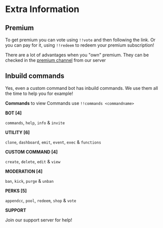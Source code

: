 # Extra Information

## Premium
To get premium you can vote using `!!vote` and then following the link.
Or you can pay for it, using `!!redeem` to redeem your premium subscription!

There are a lot of advantages when you "own" premium. They can be checked in the [premium channel](https://discord.gg/tSRkRKJ2f3) from our server 

## Inbuild commands

Yes, even a custom command bot has inbuild commands. We use them all the time to help you for example! 

**Commands**
to view Commands use `!!commands <commandname>`

**BOT [4]**

`commands`, `help`, `info` & `invite`

**UTILITY [6]**

`clone`, `dashboard`, `emit`, `event`, `exec` & `functions`

**CUSTOM COMMAND [4]**

`create`, `delete`, `edit` & `view`

**MODERATION [4]**

`ban`, `kick`, `purge` & `unban`

**PERKS [5]**

`appendcc`, `pool`, `redeem`, `shop` & `vote`

**SUPPORT**

Join our support server for help!